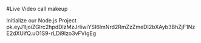 #Live Video call makeup

Initialize our Node.js Project
pk.eyJ1IjoiZGlrc2hpdDIzMzJrIiwiYSI6ImNrd2RmZzZmeDI2bXAyb3BhZjF1NzE2dXUifQ.uO1S9-rLDi9Izo3vFVIgEg